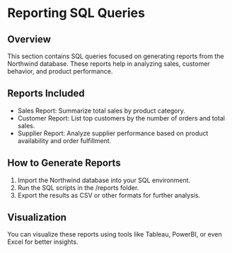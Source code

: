 # Reporting SQL Queries

## Overview
This section contains SQL queries focused on generating reports from the Northwind database. These reports help in analyzing sales, customer behavior, and product performance.

## Reports Included
- Sales Report: Summarize total sales by product category.
- Customer Report: List top customers by the number of orders and total sales.
- Supplier Report: Analyze supplier performance based on product availability and order fulfillment.

## How to Generate Reports
1. Import the Northwind database into your SQL environment.
2. Run the SQL scripts in the /reports folder.
3. Export the results as CSV or other formats for further analysis.

## Visualization
You can visualize these reports using tools like Tableau, PowerBI, or even Excel for better insights.